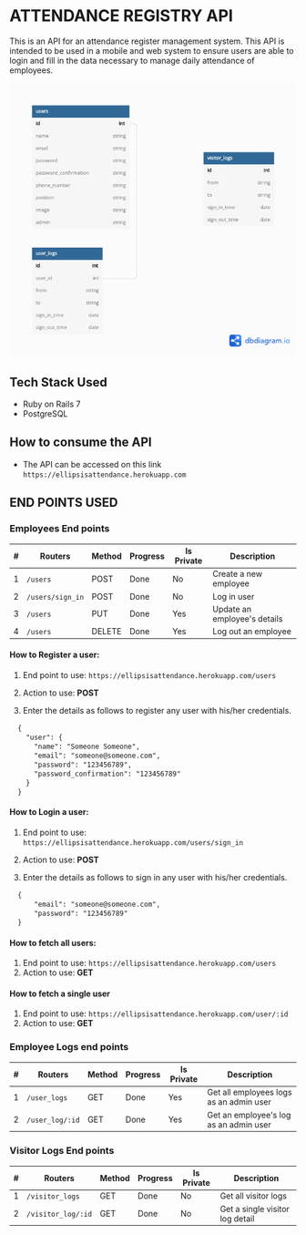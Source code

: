 # ATTENDANCE REGISTRY API

This is an API for an attendance register management system. This API is intended to be used in a mobile and web system to ensure users are able to login and fill in the data necessary to manage daily attendance of employees.

![screenshot](./public/schema.png)

## Tech Stack Used

  - Ruby on Rails 7
  - PostgreSQL

## How to consume the API

  - The API can be accessed on this link ```https://ellipsisattendance.herokuapp.com```

## END POINTS USED

### Employees End points

|#	|Routers	|Method	|Progress	|Is Private	|Description|
|---|---------|-------|---------|-----------|-----------|
|1	|```/users```	|POST	|Done	|No	|Create a new employee|
|2	|```/users/sign_in```	|POST	|Done	|No	| Log in user|
|3	|```/users```	|PUT	|Done	|Yes	|Update an employee's details|
|4	|```/users```	|DELETE	|Done	|Yes	|Log out an employee|

#### How to Register a user:

1. End point to use: ```https://ellipsisattendance.herokuapp.com/users```
2. Action to use: <strong>POST</strong>

3. Enter the details as follows to register any user with his/her credentials. 

```
  {
    "user": {
      "name": "Someone Someone",
      "email": "someone@someone.com",
      "password": "123456789",
      "password_confirmation": "123456789"
    }
  }
```

#### How to Login a user:

1. End point to use: ```https://ellipsisattendance.herokuapp.com/users/sign_in```
2. Action to use: <strong>POST</strong>

3. Enter the details as follows to sign in any user with his/her credentials. 

```
  {
      "email": "someone@someone.com",
      "password": "123456789"
  }
```

#### How to fetch all users:

1. End point to use: ```https://ellipsisattendance.herokuapp.com/users```
2. Action to use: <strong>GET</strong>


#### How to fetch a single user
1. End point to use: ```https://ellipsisattendance.herokuapp.com/user/:id```
2. Action to use: <strong>GET</strong>


### Employee Logs end points

|#	|Routers	|Method	|Progress	|Is Private	|Description|
|---|---------|-------|---------|-----------|-----------|
|1	|```/user_logs```	|GET	|Done	|Yes	|Get all employees logs as an admin user|
|2	|```/user_log/:id```	|GET	|Done	|Yes	|Get an employee's log as an admin user|


### Visitor Logs End points

|#	|Routers	|Method	|Progress	|Is Private	|Description|
|---|---------|-------|---------|-----------|-----------|
|1	|```/visitor_logs```	|GET	|Done	|No	|Get all visitor logs|
|2	|```/visitor_log/:id```	|GET	|Done	|No	|Get a single visitor log detail|
